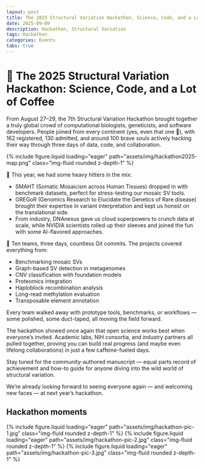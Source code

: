 ```yaml
---
layout: post
title: The 2025 Structural Variation Hackathon, Science, Code, and a Lot of Coffee
date: 2025-09-09
description: Hackathon, Structural Variation
tags: Hackathon
categories: Events
tabs: true
---
```


# 🎉 The 2025 Structural Variation Hackathon: Science, Code, and a Lot of Coffee

From August 27–29, the 7th Structural Variation Hackathon brought together a truly global crowd of computational biologists, geneticists, and software developers. People joined from every continent (yes, even that one 🐧), with 162 registered, 130 admitted, and around 100 brave souls actively hacking their way through three days of data, code, and collaboration.

{% include figure.liquid loading="eager" path="assets/img/hackathon2025-map.png" class="img-fluid rounded z-depth-1" %}

🎉 This year, we had some heavy hitters in the mix:

- SMAHT (Somatic Mosaicism across Human Tissues) dropped in with benchmark datasets, perfect for stress-testing our mosaic SV tools.
- GREGoR (Genomics Research to Elucidate the Genetics of Rare disease) brought their expertise in variant interpretation and kept us honest on the translational side.
- From industry, DNAnexus gave us cloud superpowers to crunch data at scale, while NVIDIA scientists rolled up their sleeves and joined the fun with some AI-flavored approaches.

🎉 Ten teams, three days, countless Git commits. The projects covered everything from:

* Benchmarking mosaic SVs
* Graph-based SV detection in metagenomes
* CNV classification with foundation models
* Proteomics integration
* Haploblock recombination analysis
* Long-read methylation evaluation
* Transposable element annotation

Every team walked away with prototype tools, benchmarks, or workflows — some polished, some duct-taped, all moving the field forward.

The hackathon showed once again that open science works best when everyone’s invited. Academic labs, NIH consortia, and industry partners all pulled together, proving you can build real progress (and maybe even lifelong collaborations) in just a few caffeine-fueled days.

Stay tuned for the community-authored manuscript — equal parts record of achievement and how-to guide for anyone diving into the wild world of structural variation.

We’re already looking forward to seeing everyone again — and welcoming new faces — at next year’s hackathon.



## Hackathon moments

{% include figure.liquid loading="eager" path="assets/img/hackathon-pic-1.jpg" class="img-fluid rounded z-depth-1" %}
{% include figure.liquid loading="eager" path="assets/img/hackathon-pic-2.jpg" class="img-fluid rounded z-depth-1" %}
{% include figure.liquid loading="eager" path="assets/img/hackathon-pic-3.jpg" class="img-fluid rounded z-depth-1" %}